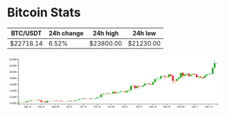 # Bitcoin Stats

BTC/USDT|24h change|24h high|24h low|
|---|---|---|---|
|$22718.14|6.52%|$23800.00|$21230.00|

<img src="./chart.svg">
